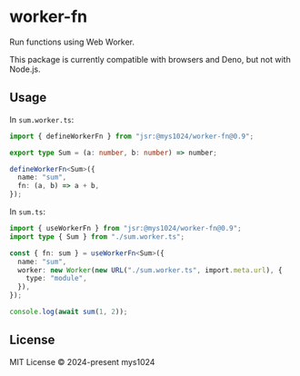 # worker-fn

Run functions using Web Worker.

This package is currently compatible with browsers and Deno, but not with Node.js.

## Usage

In `sum.worker.ts`:

```typescript
import { defineWorkerFn } from "jsr:@mys1024/worker-fn@0.9";

export type Sum = (a: number, b: number) => number;

defineWorkerFn<Sum>({
  name: "sum",
  fn: (a, b) => a + b,
});
```

In `sum.ts`:

```typescript
import { useWorkerFn } from "jsr:@mys1024/worker-fn@0.9";
import type { Sum } from "./sum.worker.ts";

const { fn: sum } = useWorkerFn<Sum>({
  name: "sum",
  worker: new Worker(new URL("./sum.worker.ts", import.meta.url), {
    type: "module",
  }),
});

console.log(await sum(1, 2));
```

## License

MIT License © 2024-present mys1024
